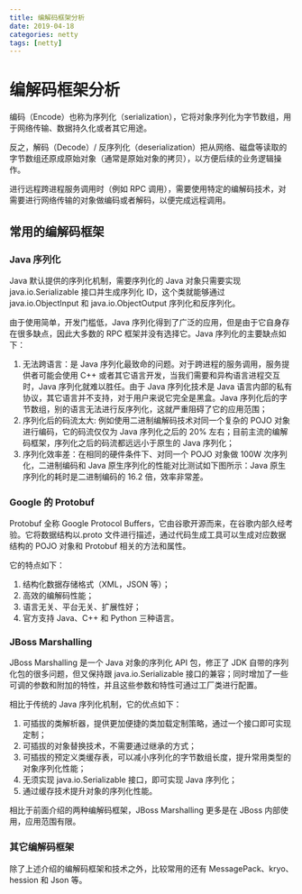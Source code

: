 ```yaml
---
title: 编解码框架分析
date: 2019-04-18
categories: netty
tags: [netty]
---
```


# 编解码框架分析
编码（Encode）也称为序列化（serialization），它将对象序列化为字节数组，用于网络传输、数据持久化或者其它用途。

反之，解码（Decode）/ 反序列化（deserialization）把从网络、磁盘等读取的字节数组还原成原始对象（通常是原始对象的拷贝），以方便后续的业务逻辑操作。

进行远程跨进程服务调用时（例如 RPC 调用），需要使用特定的编解码技术，对需要进行网络传输的对象做编码或者解码，以便完成远程调用。

## 常用的编解码框架
### Java 序列化
Java 默认提供的序列化机制，需要序列化的 Java 对象只需要实现 java.io.Serializable 接口并生成序列化 ID，这个类就能够通过 java.io.ObjectInput 和 java.io.ObjectOutput 序列化和反序列化。

由于使用简单，开发门槛低，Java 序列化得到了广泛的应用，但是由于它自身存在很多缺点，因此大多数的 RPC 框架并没有选择它。Java 序列化的主要缺点如下：

1. 无法跨语言：是 Java 序列化最致命的问题。对于跨进程的服务调用，服务提供者可能会使用 C++ 或者其它语言开发，当我们需要和异构语言进程交互时，Java 序列化就难以胜任。由于 Java 序列化技术是 Java 语言内部的私有协议，其它语言并不支持，对于用户来说它完全是黑盒。Java 序列化后的字节数组，别的语言无法进行反序列化，这就严重阻碍了它的应用范围；
2. 序列化后的码流太大: 例如使用二进制编解码技术对同一个复杂的 POJO 对象进行编码，它的码流仅仅为 Java 序列化之后的 20% 左右；目前主流的编解码框架，序列化之后的码流都远远小于原生的 Java 序列化；
3. 序列化效率差：在相同的硬件条件下、对同一个 POJO 对象做 100W 次序列化，二进制编码和 Java 原生序列化的性能对比测试如下图所示：Java 原生序列化的耗时是二进制编码的 16.2 倍，效率非常差。

### Google 的 Protobuf
Protobuf 全称 Google Protocol Buffers，它由谷歌开源而来，在谷歌内部久经考验。它将数据结构以.proto 文件进行描述，通过代码生成工具可以生成对应数据结构的 POJO 对象和 Protobuf 相关的方法和属性。

它的特点如下：
1. 结构化数据存储格式（XML，JSON 等）；
2. 高效的编解码性能；
3. 语言无关、平台无关、扩展性好；
4. 官方支持 Java、C++ 和 Python 三种语言。

### JBoss Marshalling
JBoss Marshalling 是一个 Java 对象的序列化 API 包，修正了 JDK 自带的序列化包的很多问题，但又保持跟 java.io.Serializable 接口的兼容；同时增加了一些可调的参数和附加的特性，并且这些参数和特性可通过工厂类进行配置。

相比于传统的 Java 序列化机制，它的优点如下：
1. 可插拔的类解析器，提供更加便捷的类加载定制策略，通过一个接口即可实现定制；
2. 可插拔的对象替换技术，不需要通过继承的方式；
3. 可插拔的预定义类缓存表，可以减小序列化的字节数组长度，提升常用类型的对象序列化性能；
4. 无须实现 java.io.Serializable 接口，即可实现 Java 序列化；
5. 通过缓存技术提升对象的序列化性能。

相比于前面介绍的两种编解码框架，JBoss Marshalling 更多是在 JBoss 内部使用，应用范围有限。

### 其它编解码框架
除了上述介绍的编解码框架和技术之外，比较常用的还有 MessagePack、kryo、hession 和 Json 等。